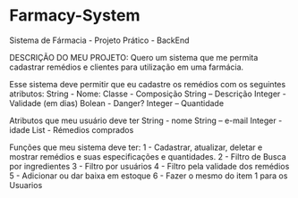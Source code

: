 # Farmacy-System
Sistema de Fármacia - Projeto Prático - BackEnd


DESCRIÇÃO DO MEU PROJETO:
Quero um sistema que me permita cadastrar remédios e clientes para utilização em uma farmácia. 

Esse sistema deve permitir que eu cadastre os remédios com os seguintes atributos:
String - Nome:
Classe - Composição
String – Descrição
Integer -Validade (em dias)
Bolean - Danger?
Integer – Quantidade

Atributos que meu usuário deve ter
String -  nome
String – e-mail
Integer - idade
List  - Rémedios comprados

Funções que meu sistema deve ter:
1 - Cadastrar, atualizar, deletar e mostrar remédios e suas especificações e quantidades.
2 - Filtro de Busca por ingredientes
3 - Filtro por usuários
4 - Filtro pela validade dos remédios
5 -  Adicionar ou dar baixa em estoque
6 -  Fazer o mesmo do item 1 para os Usuarios 


